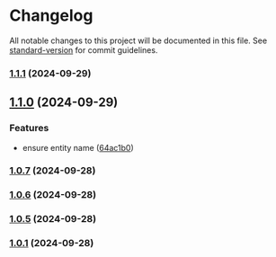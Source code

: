 # Changelog

All notable changes to this project will be documented in this file. See [standard-version](https://github.com/conventional-changelog/standard-version) for commit guidelines.

### [1.1.1](https://github.com/FIAP-Squad/auth-service/compare/v1.1.0...v1.1.1) (2024-09-29)

## [1.1.0](https://github.com/FIAP-Squad/auth-service/compare/v1.0.7...v1.1.0) (2024-09-29)


### Features

* ensure entity name ([64ac1b0](https://github.com/FIAP-Squad/auth-service/commit/64ac1b05b10c7156e6d1f9fbd98a016bc42f3912))

### [1.0.7](https://github.com/FIAP-Squad/auth-service/compare/v1.0.6...v1.0.7) (2024-09-28)

### [1.0.6](https://github.com/FIAP-Squad/auth-service/compare/v1.0.4...v1.0.6) (2024-09-28)

### [1.0.5](https://github.com/FIAP-Squad/auth-service/compare/v1.0.4...v1.0.5) (2024-09-28)

### [1.0.1](https://github.com/FIAP-Squad/auth-service/compare/v1.0.0...v1.0.1) (2024-09-28)
